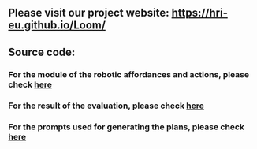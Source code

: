 ## Please visit our project website: https://hri-eu.github.io/Loom/


## Source code:
### For the module of the **robotic affordances and actions**, please check [here](https://github.com/HRI-EU/affaction)
### For the result of the **evaluation**, please check [here](https://github.com/HRI-EU/LLM_Evaluation)
### For the **prompts** used for generating the plans, please check [here](https://github.com/HRI-EU/Loom/tree/main/data)
